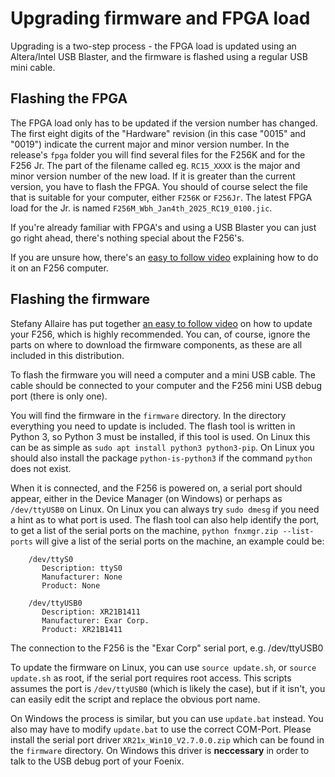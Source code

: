 # Upgrading firmware and FPGA load

Upgrading is a two-step process - the FPGA load is updated using an Altera/Intel USB Blaster, and the firmware is flashed using a regular USB mini cable.

## Flashing the FPGA

The FPGA load only has to be updated if the version number has changed. The first eight digits of the "Hardware" revision (in this case "0015" and "0019") indicate the current major and minor version number. In the release's `fpga` folder you will find several files for the F256K and for the F256 Jr. The part of the filename called eg. `RC15_XXXX` is the major and minor version number of the new load. If it is greater than the current version, you have to flash the FPGA. You should of course select the file that is suitable for your computer, either `F256K` or `F256Jr`. The latest FPGA load for the Jr. is named `F256M_Wbh_Jan4th_2025_RC19_0100.jic`.

If you're already familiar with FPGA's and using a USB Blaster you can just go right ahead, there's nothing special about the F256's.

If you are unsure how, there's an [easy to follow video](https://www.youtube.com/watch?v=U7bq7t_qjxg&ab_channel=AnyBitFeverDreams) explaining how to do it on an F256 computer.

## Flashing the firmware

Stefany Allaire has put together [an easy to follow video](https://www.youtube.com/watch?v=Zgyhy_cBsM8&ab_channel=FoenixRetroSystems) on how to update your F256, which is highly recommended. You can, of course, ignore the parts on where to download the firmware components, as these are all included in this distribution.

To flash the firmware you will need a computer and a mini USB cable. The cable should be connected to your computer and the F256 mini USB debug port (there is only one).

You will find the firmware in the `firmware` directory. In the directory everything you need to update is included. The flash tool is written in Python 3, so Python 3 must be installed, if this tool is used. On Linux this can be as simple as `sudo apt install python3 python3-pip`. On Linux you should also install
the package `python-is-python3` if the command `python` does not exist.

When it is connected, and the F256 is powered on, a serial port should appear, either in the Device Manager (on Windows) or perhaps as `/dev/ttyUSB0` on Linux. On Linux you can always try `sudo dmesg` if you need a hint as to what port is used. The flash tool can also help identify the port, to get a list of the serial ports on the machine, `python fnxmgr.zip --list-ports` will give a list of the serial ports on the machine, an example could be:

```
	/dev/ttyS0
	   Description: ttyS0
	   Manufacturer: None
	   Product: None

	/dev/ttyUSB0
	   Description: XR21B1411
	   Manufacturer: Exar Corp.
	   Product: XR21B1411
```

The connection to the F256 is the "Exar Corp" serial port, e.g. /dev/ttyUSB0

To update the firmware on Linux, you can use `source update.sh`, or `source update.sh` as root, if the serial port requires root access. This scripts assumes the port is `/dev/ttyUSB0` (which is likely the case), but if it isn't, you can easily edit the script and replace the obvious port name.

On Windows the process is similar, but you can use `update.bat` instead. You also may have to modify `update.bat` to use the correct COM-Port. Please install the serial port driver `XR21x_Win10_V2.7.0.0.zip` which can be found in the `firmware` directory. On Windows this driver is **neccessary** in order to talk to the USB debug port of your Foenix.

